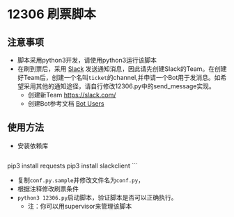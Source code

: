 # 12306 刷票脚本

## 注意事项

- 脚本采用python3开发，请使用python3运行该脚本
- 在刷到票后，采用 [Slack](https://slack.com/) 发送通知消息，因此请先创建Slack的Team。在创建好Team后，创建一个名叫`ticket`的channel,并申请一个Bot用于发消息。如希望采用其他的通知途径，请自行修改12306.py中的send_message实现。
    - 创建新Team https://slack.com/
    - 创建Bot参考文档 [Bot Users](https://api.slack.com/bot-users)

## 使用方法

- 安装依赖库
    ```
pip3 install requests
pip3 install slackclient
    ```
- 复制`conf.py.sample`并修改文件名为`conf.py`，
- 根据注释修改刷票条件
- `python3 12306.py`启动脚本，验证脚本是否可以正确执行。
    - 注：你可以用supervisor来管理该脚本
